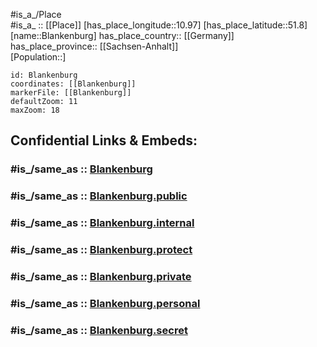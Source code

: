 ﻿---
confidential: public
isDeleted: false
location:
- 51.8
- 10.97
mapmarker: city
mapzoom:
- 7
- 12
SpocWebEntityId: 29222
tags:
- geo/City
type: City
---

#is_a_/Place  
#is_a_ :: [[Place]] 
[has_place_longitude::10.97] 
[has_place_latitude::51.8] 
[name::Blankenburg] 
has_place_country:: [[Germany]]  
has_place_province:: [[Sachsen-Anhalt]]  
[Population::] 



```leaflet
id: Blankenburg
coordinates: [[Blankenburg]] 
markerFile: [[Blankenburg]] 
defaultZoom: 11 
maxZoom: 18
```


## Confidential Links & Embeds: 

### #is_/same_as :: [Blankenburg](/_Standards/Earth/Continent/Europe/Europe~Central/Germany/Germany~East/Sachsen-Anhalt/counties~SA/Harz/cities~Harz/Blankenburg~Harz/City/Blankenburg.md) 

### #is_/same_as :: [Blankenburg.public](/_public/Earth/Continent/Europe/Europe~Central/Germany/Germany~East/Sachsen-Anhalt/counties~SA/Harz/cities~Harz/Blankenburg~Harz/City/Blankenburg.public.md) 

### #is_/same_as :: [Blankenburg.internal](/_internal/Earth/Continent/Europe/Europe~Central/Germany/Germany~East/Sachsen-Anhalt/counties~SA/Harz/cities~Harz/Blankenburg~Harz/City/Blankenburg.internal.md) 

### #is_/same_as :: [Blankenburg.protect](/_protect/Earth/Continent/Europe/Europe~Central/Germany/Germany~East/Sachsen-Anhalt/counties~SA/Harz/cities~Harz/Blankenburg~Harz/City/Blankenburg.protect.md) 

### #is_/same_as :: [Blankenburg.private](/_private/Earth/Continent/Europe/Europe~Central/Germany/Germany~East/Sachsen-Anhalt/counties~SA/Harz/cities~Harz/Blankenburg~Harz/City/Blankenburg.private.md) 

### #is_/same_as :: [Blankenburg.personal](/_personal/Earth/Continent/Europe/Europe~Central/Germany/Germany~East/Sachsen-Anhalt/counties~SA/Harz/cities~Harz/Blankenburg~Harz/City/Blankenburg.personal.md) 

### #is_/same_as :: [Blankenburg.secret](/_secret/Earth/Continent/Europe/Europe~Central/Germany/Germany~East/Sachsen-Anhalt/counties~SA/Harz/cities~Harz/Blankenburg~Harz/City/Blankenburg.secret.md)

